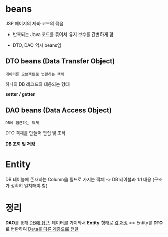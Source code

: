 # beans

JSP 페이지의 자바 코드의 묶음

- 반복되는 Java 코드를 묶어서 유지 보수를 간변하게 함

- DTO, DAO 역시 beans임





## DTO beans (Data Transfer Object)

`데이터를 오브젝트로 변환하는 객체`

하나의 DB 레코드와 대응되는 형태

**setter / getter**



## DAO beans (Data Access Object)

`DB에 접근하는 객체`

DTO 객체를 만들어 편집 및 조작

**DB 조회 및 저장**



# Entity

DB 테이블에 존재하는 Column을 필드로 가지는 객체 -> DB 테이블과 1:1 대응 (구조가 정확히 일치해야 함)





# 정리

**DAO**를 통해 <u>DB에 접근</u>, 데이터를 가져와서 **Entity** 형태로 <u>값 저장</u> => Entity를 **DTO**로 변환하여 <u>Data를 다른 계층으로 전달</u>